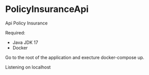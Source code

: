 # PolicyInsuranceApi

Api Policy Insurance

Required:
- Java JDK 17
- Docker

Go to the root of the application and execture docker-compose up.

Listening on localhost
